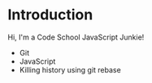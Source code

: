 Introduction
============

Hi, I'm a Code School JavaScript Junkie!
* Git
* JavaScript
* Killing history using git rebase